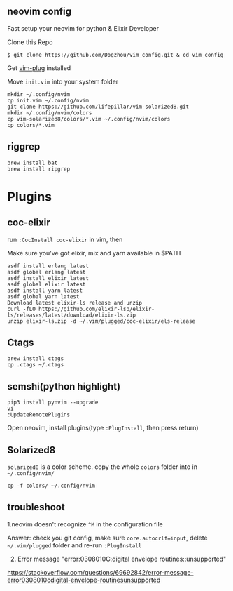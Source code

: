 ## neovim config
Fast setup your neovim for python & Elixir Developer


Clone this Repo
```
$ git clone https://github.com/Dogzhou/vim_config.git & cd vim_config
```

Get [vim-plug](https://github.com/junegunn/vim-plug) installed

Move `init.vim` into your system folder

```
mkdir ~/.config/nvim
cp init.vim ~/.config/nvim
git clone https://github.com/lifepillar/vim-solarized8.git
mkdir ~/.config/nvim/colors
cp vim-solarized8/colors/*.vim ~/.config/nvim/colors
cp colors/*.vim 
```

## riggrep

```
brew install bat
brew install ripgrep
```

# Plugins

## coc-elixir
run `:CocInstall coc-elixir` in vim, then

Make sure you've got elixir, mix and yarn available in $PATH

```
asdf install erlang latest
asdf global erlang latest
asdf install elixir latest
asdf global elixir latest
asdf install yarn latest
asdf global yarn latest
Download latest elixir-ls release and unzip
curl -fLO https://github.com/elixir-lsp/elixir-ls/releases/latest/download/elixir-ls.zip
unzip elixir-ls.zip -d ~/.vim/plugged/coc-elixir/els-release
```

## Ctags

```
brew install ctags
cp .ctags ~/.ctags
```

## semshi(python highlight)

```
pip3 install pynvim --upgrade
vi
:UpdateRemotePlugins
```

Open neovim, install plugins(type `:PlugInstall`, then press return)

## Solarized8
`solarized8` is a color scheme. copy the whole `colors` folder into in `~/.config/nvim/`
```
cp -f colors/ ~/.config/nvim
```

## troubleshoot
1.neovim doesn't recognize `^M` in the configuration file

Answer: check you git config, make sure `core.autocrlf=input`, delete `~/.vim/plugged` folder and re-run `:PlugInstall`

2. Error message "error:0308010C:digital envelope routines::unsupported"

https://stackoverflow.com/questions/69692842/error-message-error0308010cdigital-envelope-routinesunsupported
